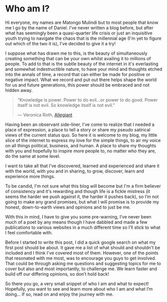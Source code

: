 # Who am I?

Hi everyone, my names are Matongo Mulindi but to most people that know me I go by the name of Daniel.
I've never written a blog before, but after what has seemingly been a quasi-quarter life crisis or just an inquisitive youth trying to navigate the chaos that is the millennial age (I'm yet to figure out which of the two it is), I've decided to give it a try!

I suppose what has drawn me to this, is the beauty of simultaneously creating something that can be your own whilst availing it to millions of people. To add to that is the subtle beauty of the internet in it's everlasting and somewhat indestructible nature, to have your mind and thoughts etched into the annals of time, a record that can either be made for positive or negative impact.
What we record and put out there helps shape the world for us and future generations, this power should be embraced and not hidden away.

> “Knowledge is power. Power to do evil…or power to do good. Power itself is not evil. So knowledge itself is not evil.”
>
> ― Veronica Roth,  [Allegiant](https://www.goodreads.com/work/quotes/15524549)

Having been an observant side-liner, I've come to realize that I needed a place of expression, a place to tell a story or share my pseudo satirical views of the current status quo.
So here it is welcome to my blog, my little slice of the internet to express my love for the simple things, to air my voice on all things political, business, and human. A place to share my thoughts with you and hopefully to inspire more people to, no matter who they are, do the same at some level.

I want to take all that I’ve discovered, learned and experienced and share it with the world, with you and in sharing, to grow, discover, learn and experience more things.

To be candid, I'm not sure what this blog will become but I'm a firm believer of consistency and it's rewarding and though life is a fickle mistress (it seems the harder we push against it, the harder it pushes back), so I’m not going to make any grand promises, but what I will promise is to provide my honest, down-to-earth views and opinions and to just be me.

With this in mind, I have to give you some pre-warning, I’ve never been much of a poet by any means though I have dabbled and made a few publications to various websites in a much different time so I’ll stick to what I feel comfortable with.

Before I started to write this post, I did a quick google search on what my first post should be about. It gave me a list of what should and shouldn't be included and I think I've covered most of them.
However, one of the points that resonated with me most, was to encourage you guys to get involved. That could be through asking me questions and suggesting topics for me to cover but also and most importantly, to challenge me. We learn faster and build off our differing opinions, so don’t hold back!

So there you go, a very small snippet of who I am and what to expect! Hopefully, you want to see and learn more about who I am and what I’m doing… If so, read on and enjoy the journey with me.
